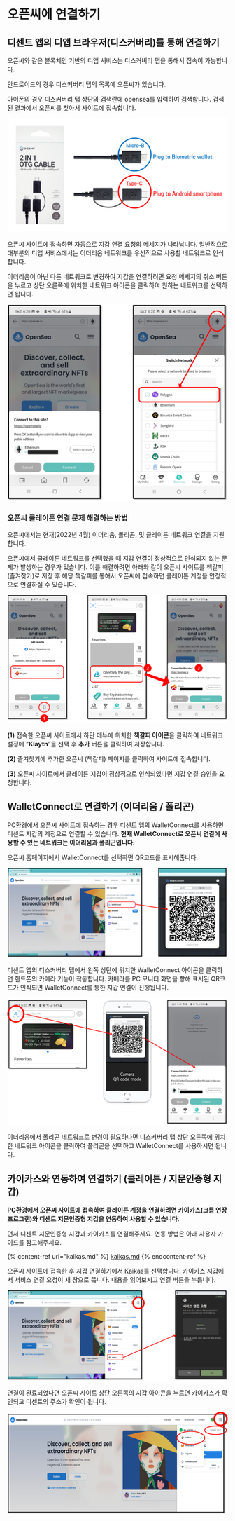 # 오픈씨에 연결하기

## 디센트 앱의 디앱 브라우저(디스커버리)를 통해 연결하기

오픈씨와 같은 블록체인 기반의 디앱 서비스는 디스커버리 탭을 통해서 접속이 가능합니다.

안드로이드의 경우 디스커버리 탭의 목록에 오픈씨가 있습니다.

아이폰의 경우 디스커버리 탭 상단의 검색란에 opensea를 입력하여 검색합니다. 검색된 결과에서 오픈씨를 찾아서 사이트에 접속합니다.

![](<../.gitbook/assets/그림1 (2).png>)

오픈씨 사이트에 접속하면 자동으로 지갑 연결 요청의 메세지가 나타납니다. 일반적으로 대부분의 디앱 서비스에서는 이더리움 네트워크를 우선적으로 사용할 네트워크로 인식합니다.

이더리움이 아닌 다른 네트워크로 변경하여 지갑을 연결하려면 요청 메세지의 취소 버튼을 누르고 상단 오른쪽에 위치한 네트워크 아이콘을 클릭하여 원하는 네트워크를 선택하면 됩니다. &#x20;

![](<../.gitbook/assets/그림2 (3) (1) (1).png>)

### 오픈씨 클레이튼 연결 문제 해결하는 방법

오픈씨에서는 현재(2022년 4월) 이더리움, 폴리곤, 및 클레이튼 네트워크 연결을 지원합니다.&#x20;

오픈씨에서 클레이튼 네트워크를 선택했을 때 지갑 연결이 정상적으로 인식되지 않는 문제가 발생하는 경우가 있습니다. 이를 해결하려면 아래와 같이 오픈씨 사이트를 책갈피(즐겨찾기)로 저장 후 해당 책갈피를 통해서 오픈씨에 접속하면 클레이튼 계정을 안정적으로 연결하실 수 있습니다.&#x20;

![](../.gitbook/assets/그림3.png)

**(1)** 접속한 오픈씨 사이트에서 하단 메뉴에 위치한 **책갈피 아이콘**을 클릭하여 네트워크 설정에 “**Klaytn**”을 선택 후 **추가** 버튼을 클릭하여 저장합니다.

**(2)** 즐겨찾기에 추가한 오픈씨 (책갈피) 페이지를 클릭하여 사이트에 접속합니다.

**(3)** 오픈씨 사이트에서 클레이튼 지갑이 정상적으로 인식되었다면 지갑 연결 승인을 요청합니다.

## WalletConnect로 연결하기 (이더리움 / 폴리곤)

PC환경에서 오픈씨 사이트에 접속하는 경우 디센트 앱의 WalletConnect를 사용하면 디센트 지갑의 계정으로 연결할 수 있습니다. **현재 WalletConnect로 오픈씨 연결에 사용할 수 있는 네트워크는 이더리움과 폴리곤입니다.**

오픈씨 홈페이지에서 WalletConnect를 선택하면 QR코드를 표시해줍니다.

![](<../.gitbook/assets/그림4 (1) (1) (1).png>)

디센트 앱의 디스커버리 탭에서 왼쪽 상단에 위치한 WalletConnect 아이콘을 클릭하면 핸드폰의 카메라 기능이 작동합니다. 카메라를 PC 모니터 화면을 향해 표시된 QR코드가 인식되면 WalletConnect를 통한 지갑 연결이 진행됩니다.

![](<../.gitbook/assets/그림5 (1) (1).png>)

이더리움에서 폴리곤 네트워크로 변경이 필요하다면 디스커버리 탭 상단 오른쪽에 위치한 네트워크 아이콘을 클릭하여 폴리곤을 선택하고 WalletConnect를 사용하시면 됩니다.

## 카이카스와 연동하여 연결하기 (클레이튼 / 지문인증형 지갑)&#x20;

**PC환경에서 오픈씨 사이트에 접속하여 클레이튼 계정을 연결하려면 카이카스(크롬 연장 프로그램)와 디센트 지문인증형 지갑을 연동하여 사용할 수 있습니다.**

먼저 디센트 지문인증형 지갑과 카이카스를 연결해주세요. 연동 방법은 아래 사용자 가이드를 참고해주세요.

{% content-ref url="kaikas.md" %}
[kaikas.md](kaikas.md)
{% endcontent-ref %}

오픈씨 사이트에 접속한 후 지갑 연결하기에서 Kaikas를 선택합니다. 카이카스 지갑에서 서비스 연결 요청이 새 창으로 뜹니다. 내용을 읽어보시고 연결 버튼을 누릅니다.

![](<../.gitbook/assets/그림6 (1) (1).png>)

연결이 완료되었다면 오픈씨 사이트 상단 오른쪽의 지갑 아이콘을 누르면 카이카스가 확인되고 디센트의 주소가 확인이 됩니다.

![](<../.gitbook/assets/그림7 (1).png>)
